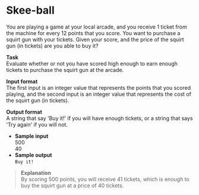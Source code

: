 # Skee-ball

You are playing a game at your local arcade, and you receive 1 ticket from the machine for every 12 points that you score. You want to purchase a squirt gun with your tickets. Given your score, and the price of the squirt gun (in tickets) are you able to buy it? 
 
**Task**  
Evaluate whether or not you have scored high enough to earn enough tickets to purchase the squirt gun at the arcade. 
 
**Input format**  
The first input is an integer value that represents the points that you scored playing, and the second input is an integer value that represents the cost of the squirt gun (in tickets). 
 
**Output format**  
A string that say 'Buy it!' if you will have enough tickets, or a string that says 'Try again' if you will not. 
 
- **Sample input**  
500  
40 
- **Sample output**  
`Buy it!`

>**Explanation**  
By scoring 500 points, you will receive 41 tickets, which is enough to buy the squirt gun at a price of 40 tickets.